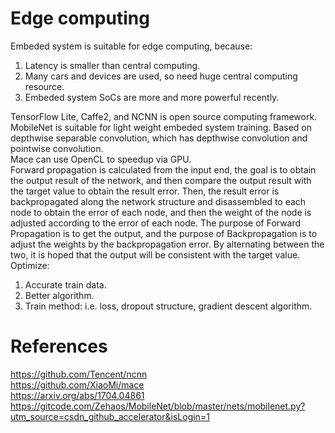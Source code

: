 # Edge computing

Embeded system is suitable for edge computing, because:  
1. Latency is smaller than central computing.  
2. Many cars and devices are used, so need huge central computing resource.  
3. Embeded system SoCs are more and more powerful recently.  

TensorFlow Lite, Caffe2, and NCNN is open source computing framework.  
MobileNet is suitable for light weight embeded system training. Based on depthwise separable convolution, which has depthwise convolution and pointwise convolution.   
Mace can use OpenCL to speedup via GPU.  
Forward propagation is calculated from the input end, the goal is to obtain the output result of the network, and then compare the output result with the target value to obtain the result error. Then, the result error is backpropagated along the network structure and disassembled to each node to obtain the error of each node, and then the weight of the node is adjusted according to the error of each node. The purpose of Forward Propagation is to get the output, and the purpose of Backpropagation is to adjust the weights by the backpropagation error. By alternating between the two, it is hoped that the output will be consistent with the target value.  
Optimize:  
1. Accurate train data.  
2. Better algorithm.  
3. Train method: i.e. loss, dropout structure, gradient descent algorithm.  

# References
https://github.com/Tencent/ncnn  
https://github.com/XiaoMi/mace  
https://arxiv.org/abs/1704.04861  
https://gitcode.com/Zehaos/MobileNet/blob/master/nets/mobilenet.py?utm_source=csdn_github_accelerator&isLogin=1  
